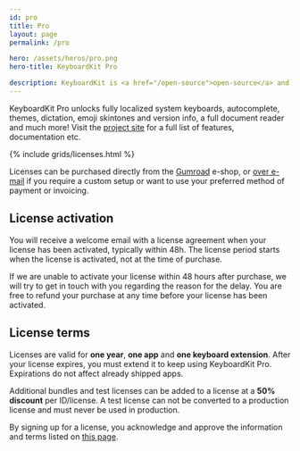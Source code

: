 ```yaml
---
id: pro
title: Pro
layout: page
permalink: /pro

hero: /assets/heros/pro.png
hero-title: KeyboardKit Pro

description: KeyboardKit is <a href="/open-source">open-source</a> and completely free, but you can upgrade to KeyboardKit Pro to unlock additional features that take your keyboard to the next level. 
---
```


KeyboardKit Pro unlocks fully localized system keyboards, autocomplete, themes, dictation, emoji skintones and version info, a full document reader and much more! Visit the [project site]({{site.github_url_pro}}) for a full list of features, documentation etc.

{% include grids/licenses.html %}

Licenses can be purchased directly from the [Gumroad]({{site.gumroad_url}}) e-shop<!--[Lemon Squeezy]({{site.lemon_url}})-->, or [over e-mail](mailto:{{site.email}}?subject=KeyboardKit%20Pro%20License) if you require a custom setup or want to use your preferred method of payment or invoicing.


## License activation

You will receive a welcome email with a license agreement when your license has been activated, typically within 48h. The license period starts when the license is activated, not at the time of purchase.

If we are unable to activate your license within 48 hours after purchase, we will try to get in touch with you regarding the reason for the delay. You are free to refund your purchase at any time before your license has been activated.

<!--If you have signed up for a Gold or Custom license, you are more than welcome to [schedule an onboarding call](mailto:{{site.email}}?subject=Onboarding%20Call), during which we can look at your needs and help you get started.-->


## License terms

Licenses are valid for **one year**, **one app** and **one keyboard extension**. After your license expires, you must extend it to keep using KeyboardKit Pro. Expirations do not affect already shipped apps.

Additional bundles and test licenses can be added to a license at a **50% discount** per ID/license. A test license can not be converted to a production license and must never be used in production.

By signing up for a license, you acknowledge and approve the information and terms listed on [this page](/pro/terms-and-conditions).
